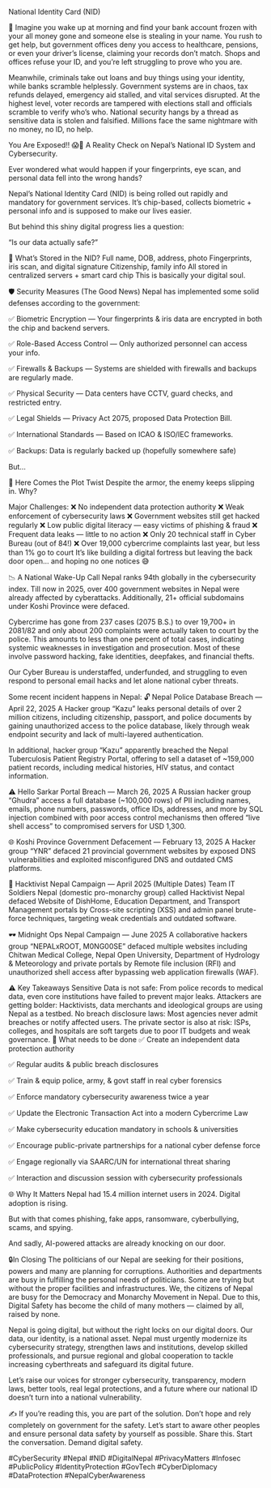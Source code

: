 National Identity Card (NID)

🚨 Imagine you wake up at morning and find your bank account frozen with your all money gone and someone else is stealing in your name. You rush to get help, but government offices deny you access to healthcare, pensions, or even your driver’s license, claiming your records don’t match. Shops and offices refuse your ID, and you’re left struggling to prove who you are.

Meanwhile, criminals take out loans and buy things using your identity, while banks scramble helplessly. Government systems are in chaos, tax refunds delayed, emergency aid stalled, and vital services disrupted. At the highest level, voter records are tampered with elections stall and officials scramble to verify who’s who. National security hangs by a thread as sensitive data is stolen and falsified. Millions face the same nightmare with no money, no ID, no help.

You Are Exposed!! 😱🔐
A Reality Check on Nepal’s National ID System and Cybersecurity.

Ever wondered what would happen if your fingerprints, eye scan, and personal data fell into the wrong hands?

Nepal’s National Identity Card (NID) is being rolled out rapidly and mandatory for government services. It’s chip-based, collects biometric + personal info and is supposed to make our lives easier.

But behind this shiny digital progress lies a question:

“Is our data actually safe?”

🤔 What’s Stored in the NID?
Full name, DOB, address, photo
Fingerprints, iris scan, and digital signature
Citizenship, family info
All stored in centralized servers + smart card chip
This is basically your digital soul.

🛡️ Security Measures (The Good News)
Nepal has implemented some solid defenses according to the government:

✅ Biometric Encryption — Your fingerprints & iris data are encrypted in both the chip and backend servers.

✅ Role-Based Access Control — Only authorized personnel can access your info.

✅ Firewalls & Backups — Systems are shielded with firewalls and backups are regularly made.

✅ Physical Security — Data centers have CCTV, guard checks, and restricted entry.

✅ Legal Shields — Privacy Act 2075, proposed Data Protection Bill.

✅ International Standards — Based on ICAO & ISO/IEC frameworks.

✅ Backups: Data is regularly backed up (hopefully somewhere safe)

But…

😬 Here Comes the Plot Twist
Despite the armor, the enemy keeps slipping in. Why?

Major Challenges:
❌ No independent data protection authority
❌ Weak enforcement of cybersecurity laws
❌ Government websites still get hacked regularly
❌ Low public digital literacy — easy victims of phishing & fraud
❌ Frequent data leaks — little to no action
❌ Only 20 technical staff in Cyber Bureau (out of 84!)
❌ Over 19,000 cybercrime complaints last year, but less than 1% go to court
It’s like building a digital fortress but leaving the back door open… and hoping no one notices 😅

📉 A National Wake-Up Call
Nepal ranks 94th globally in the cybersecurity index. Till now in 2025, over 400 government websites in Nepal were already affected by cyberattacks. Additionally, 21+ official subdomains under Koshi Province were defaced.

Cybercrime has gone from 237 cases (2075 B.S.) to over 19,700+ in 2081/82 and only about 200 complaints were actually taken to court by the police. This amounts to less than one percent of total cases, indicating systemic weaknesses in investigation and prosecution. Most of these involve password hacking, fake identities, deepfakes, and financial thefts.

Our Cyber Bureau is understaffed, underfunded, and struggling to even respond to personal email hacks and let alone national cyber threats.

Some recent incident happens in Nepal:
🔓 Nepal Police Database Breach — April 22, 2025
A Hacker group “Kazu” leaks personal details of over 2 million citizens, including citizenship, passport, and police documents by gaining unauthorized access to the police database, likely through weak endpoint security and lack of multi-layered authentication.

In additional, hacker group “Kazu” apparently breached the Nepal Tuberculosis Patient Registry Portal, offering to sell a dataset of ~159,000 patient records, including medical histories, HIV status, and contact information.

⚠️ Hello Sarkar Portal Breach — March 26, 2025
A Russian hacker group “Ghudra” access a full database (~100,000 rows) of PII including names, emails, phone numbers, passwords, office IDs, addresses, and more by SQL injection combined with poor access control mechanisms then offered “live shell access” to compromised servers for USD 1,300.

🌐 Koshi Province Government Defacement — February 13, 2025
A Hacker group “YNR” defaced 21 provincial government websites by exposed DNS vulnerabilities and exploited misconfigured DNS and outdated CMS platforms.

📡 Hacktivist Nepal Campaign — April 2025 (Multiple Dates)
Team IT Soldiers Nepal (domestic pro-monarchy group) called Hacktivist Nepal defaced Website of DishHome, Education Department, and Transport Management portals by Cross-site scripting (XSS) and admin panel brute-force techniques, targeting weak credentials and outdated software.

🕶️ Midnight Ops Nepal Campaign — June 2025
A collaborative hackers group “NEPALxROOT, M0NG00SE” defaced multiple websites including Chitwan Medical College, Nepal Open University, Department of Hydrology & Meteorology and private portals by Remote file inclusion (RFI) and unauthorized shell access after bypassing web application firewalls (WAF).

⚠️ Key Takeaways
Sensitive Data is not safe: From police records to medical data, even core institutions have failed to prevent major leaks.
Attackers are getting bolder: Hacktivists, data merchants and ideological groups are using Nepal as a testbed.
No breach disclosure laws: Most agencies never admit breaches or notify affected users.
The private sector is also at risk: ISPs, colleges, and hospitals are soft targets due to poor IT budgets and weak governance.
🧠 What needs to be done
✅ Create an independent data protection authority

✅ Regular audits & public breach disclosures

✅ Train & equip police, army, & govt staff in real cyber forensics

✅ Enforce mandatory cybersecurity awareness twice a year

✅ Update the Electronic Transaction Act into a modern Cybercrime Law

✅ Make cybersecurity education mandatory in schools & universities

✅ Encourage public-private partnerships for a national cyber defense force

✅ Engage regionally via SAARC/UN for international threat sharing

✅ Interaction and discussion session with cybersecurity professionals

🌐 Why It Matters
Nepal had 15.4 million internet users in 2024. Digital adoption is rising.

But with that comes phishing, fake apps, ransomware, cyberbullying, scams, and spying.

And sadly, AI-powered attacks are already knocking on our door.

🔒In Closing
The politicians of our Nepal are seeking for their positions, powers and many are planning for corruptions. Authorities and departments are busy in fulfilling the personal needs of politicians. Some are trying but without the proper facilities and infrastructures. We, the citizens of Nepal are busy for the Democracy and Monarchy Movement in Nepal. Due to this, Digital Safety has become the child of many mothers — claimed by all, raised by none.

Nepal is going digital, but without the right locks on our digital doors. Our data, our identity, is a national asset. Nepal must urgently modernize its cybersecurity strategy, strengthen laws and institutions, develop skilled professionals, and pursue regional and global cooperation to tackle increasing cyberthreats and safeguard its digital future.

Let’s raise our voices for stronger cybersecurity, transparency, modern laws, better tools, real legal protections, and a future where our national ID doesn’t turn into a national vulnerability.

✍️ If you’re reading this, you are part of the solution. Don’t hope and rely completely on government for the safety. Let’s start to aware other peoples and ensure personal data safety by yourself as possible. Share this. Start the conversation. Demand digital safety.

#CyberSecurity #Nepal #NID #DigitalNepal #PrivacyMatters #Infosec #PublicPolicy #IdentityProtection #GovTech #CyberDiplomacy #DataProtection #NepalCyberAwareness

